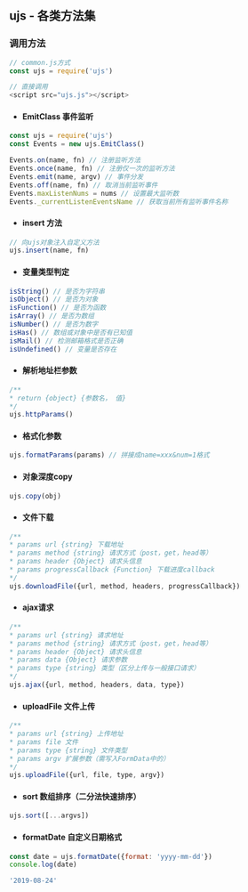 ## ujs - 各类方法集

### 调用方法
```javascript
// common.js方式
const ujs = require('ujs')

// 直接调用
<script src="ujs.js"></script>
```
- #### EmitClass 事件监听
```javascript
const ujs = require('ujs')
const Events = new ujs.EmitClass()

Events.on(name, fn) // 注册监听方法
Events.once(name, fn) // 注册仅一次的监听方法
Events.emit(name, argv) // 事件分发
Events.off(name, fn) // 取消当前监听事件
Events.maxListenNums = nums // 设置最大监听数
Events._currentListenEventsName // 获取当前所有监听事件名称
```
- #### insert 方法
```javascript
// 向ujs对象注入自定义方法
ujs.insert(name, fn)
```
- #### 变量类型判定
```javascript
isString() // 是否为字符串
isObject() // 是否为对象
isFunction() // 是否为函数 
isArray() // 是否为数组
isNumber() // 是否为数字
isHas() // 数组或对象中是否有已知值
isMail() // 检测邮箱格式是否正确
isUndefined() // 变量是否存在
```
- #### 解析地址栏参数
```javascript
/**
* return {object} {参数名， 值}
*/
ujs.httpParams()
```
- #### 格式化参数
```javascript
ujs.formatParams(params) // 拼接成name=xxx&num=1格式 
```
- #### 对象深度copy
```javascript
ujs.copy(obj)
```
- #### 文件下载
```javascript
/**
* params url {string} 下载地址
* params method {string} 请求方式（post，get，head等）
* params header {Object} 请求头信息
* params progressCallback {Function} 下载进度callback
*/
ujs.downloadFile({url, method, headers, progressCallback})
```
- #### ajax请求
```javascript
/**
* params url {string} 请求地址
* params method {string} 请求方式（post，get，head等）
* params header {Object} 请求头信息
* params data {Object} 请求参数
* params type {string} 类型（区分上传与一般接口请求）
*/
ujs.ajax({url, method, headers, data, type})
```
- #### uploadFile 文件上传
```javascript
/**
* params url {string} 上传地址
* params file 文件
* params type {string} 文件类型
* params argv 扩展参数（需写入FormData中的）
*/
ujs.uploadFile({url, file, type, argv})
```
- #### sort 数组排序（二分法快速排序）
```javascript
ujs.sort([...argvs])
```
- #### formatDate 自定义日期格式
```javascript
const date = ujs.formatDate({format: 'yyyy-mm-dd'})
console.log(date)

'2019-08-24'
```